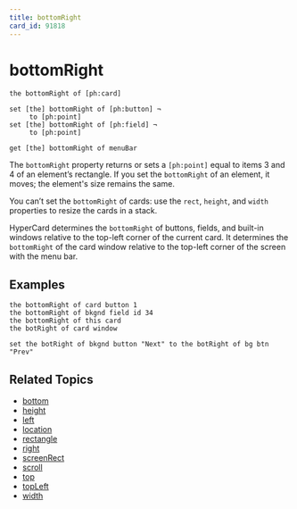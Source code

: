 ```yaml
---
title: bottomRight
card_id: 91818
---
```


# bottomRight

```
the bottomRight of [ph:card]

set [the] bottomRight of [ph:button] ¬
     to [ph:point]
set [the] bottomRight of [ph:field] ¬
     to [ph:point]

get [the] bottomRight of menuBar
```

The `bottomRight` property returns or sets a `[ph:point]` equal to items 3 and 4 of an element’s rectangle. If you set the `bottomRight` of an element, it moves; the element's size remains the same.

You can’t set the `bottomRight` of cards: use the `rect`, `height`, and `width` properties to resize the cards in a stack.

HyperCard determines the `bottomRight` of buttons, fields, and  built-in windows relative to the top-left corner of the current card.  It determines the `bottomRight` of the card window relative to the top-left corner of the screen with the menu bar. 

## Examples

```
the bottomRight of card button 1
the bottomRight of bkgnd field id 34
the bottomRight of this card
the botRight of card window

set the botRight of bkgnd button "Next" to the botRight of bg btn "Prev"
```

## Related Topics

* [bottom](/HyperTalkReference/properties/bottom)
* [height](/HyperTalkReference/properties/height)
* [left](/HyperTalkReference/properties/left)
* [location](/HyperTalkReference/properties/location)
* [rectangle](/HyperTalkReference/properties/rectangle)
* [right](/HyperTalkReference/properties/right)
* [screenRect](/HyperTalkReference/functions/screenRect)
* [scroll](/HyperTalkReference/properties/scroll)
* [top](/HyperTalkReference/properties/top)
* [topLeft](/HyperTalkReference/properties/topLeft)
* [width](/HyperTalkReference/properties/width)
